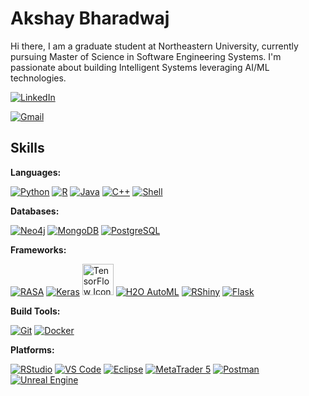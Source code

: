 # Akshay Bharadwaj

Hi there,
I am a graduate student at Northeastern University, currently pursuing Master of Science in Software Engineering Systems. I'm passionate about building Intelligent Systems leveraging AI/ML technologies.

[![LinkedIn](https://img.shields.io/badge/-LinkedIn-0077B5?style=flat&logo=linkedin&logoColor=white)](https://www.linkedin.com/in/akshay-bharadwaj-k-h/)

[![Gmail](https://img.shields.io/badge/-akshaybharadwaj456%40gmail.com-red?style=flat&logo=gmail&logoColor=white)](mailto:akshaybharadwaj456@gmail.com)

## Skills 

**Languages:**   

[![Python](https://img.shields.io/badge/Python-3776AB?style=flat&logo=python&logoColor=white)](https://www.python.org/)
[![R](https://img.shields.io/badge/R-276DC3?style=flat&logo=r&logoColor=white)](https://www.r-project.org/)
[![Java](https://img.shields.io/badge/Java-007396?style=flat&logo=java&logoColor=white)](https://www.java.com/)
[![C++](https://img.shields.io/badge/C%2B%2B-blue.svg)](https://en.wikipedia.org/wiki/C%2B%2B)
[![Shell](https://img.shields.io/badge/Shell-5391FE?style=flat&logo=gnu-bash&logoColor=white)](https://www.gnu.org/software/bash/)

**Databases:**    

[![Neo4j](https://img.shields.io/badge/Neo4j-008CC1?style=flat&logo=neo4j&logoColor=white)](https://neo4j.com/)
[![MongoDB](https://img.shields.io/badge/MongoDB-47A248?style=flat&logo=mongodb&logoColor=white)](https://www.mongodb.com/)
[![PostgreSQL](https://img.shields.io/badge/PostgreSQL-4169E1?style=flat&logo=postgresql&logoColor=white)](https://www.postgresql.org/)

**Frameworks:**  

[![RASA](https://img.shields.io/badge/RASA-1A1A1A?style=flat&logo=RASA&logoColor=white)](https://rasa.com/)
[![Keras](https://img.shields.io/badge/Keras-D00000?style=flat&logo=keras&logoColor=white)](https://keras.io/)
<img src="https://www.tensorflow.org/images/tf_logo_social.png" alt="TensorFlow Icon" width="50" height="50"/>
[![H2O AutoML](https://img.shields.io/badge/H2O%20AutoML-00AEEF?style=flat&logo=h2o.ai&logoColor=white)](https://www.h2o.ai/)
[![RShiny](https://img.shields.io/badge/RShiny-006699?style=flat&logo=R&logoColor=white)](https://shiny.rstudio.com/)
[![Flask](https://img.shields.io/badge/Flask-000000?style=flat&logo=flask&logoColor=white)](https://flask.palletsprojects.com/en/2.1.x/)

**Build Tools:**   

[![Git](https://img.shields.io/badge/Git-F05032?style=flat&logo=git&logoColor=white)](https://git-scm.com/)
[![Docker](https://img.shields.io/badge/Docker-2496ED?style=flat&logo=docker&logoColor=white)](https://www.docker.com/)


**Platforms:**      

[![RStudio](https://img.shields.io/badge/RStudio-75AADB?style=flat&logo=rstudio&logoColor=white)](https://rstudio.com/)
[![VS Code](https://img.shields.io/badge/VS%20Code-007ACC?style=flat&logo=visual-studio-code&logoColor=white)](https://code.visualstudio.com/)
[![Eclipse](https://img.shields.io/badge/Eclipse-2C2255?style=flat&logo=eclipse&logoColor=white)](https://www.eclipse.org/)
[![MetaTrader 5](https://img.shields.io/badge/MetaTrader%205-00A3E0?style=flat&logo=metaquotes&logoColor=white)](https://www.metatrader5.com/)
[![Postman](https://img.shields.io/badge/Postman-FF6C37?style=flat&logo=postman&logoColor=white)](https://www.postman.com/)
[![Unreal Engine](https://img.shields.io/badge/Unreal%20Engine-313131?style=flat&logo=unreal-engine&logoColor=white)](https://www.unrealengine.com/)


